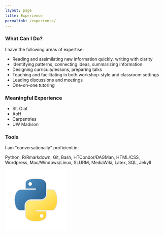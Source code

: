 ```yaml
---
layout: page
title: Experience
permalink: /experience/
---
```


### What Can I Do?

I have the following areas of expertise:

* Reading and assimilating new information quickly, writing with clarity
* Identifying patterns, connecting ideas, summarizing information
* Designing curricula/lessons, preparing talks
* Teaching and facilitating in both workshop-style and classroom settings
* Leading discussions and meetings
* One-on-one tutoring

### Meaningful Experience

* St. Olaf
* AoH
* Carpentries
* UW Madison

### Tools

I am "conversationally" proficient in:

Python, R/Rmarkdown, Git, Bash, HTCondor/DAGMan, HTML/CSS, Wordpress, Mac/Windows/Linux, SLURM, MediaWiki, Latex, SQL, Jekyll

<img src="images/logos/python-icon-200x200.png">
